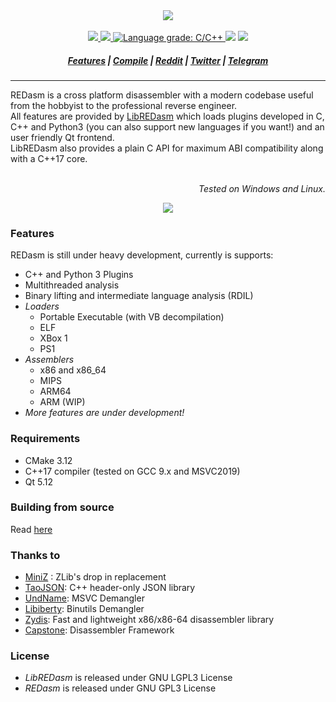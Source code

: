 <div align="center">
  <img src="https://raw.githubusercontent.com/REDasmOrg/REDasm/master/artwork/logo_readme_20200905.png"/>
</div>
<br>
<div align="center">
  <a href="https://travis-ci.org/REDasmOrg/REDasm">
    <img src="https://img.shields.io/travis/REDasmOrg/REDasm.svg?style=flat-square&logo=travis">
  </a>
  <a href="https://ci.appveyor.com/project/Dax89/redasm">
    <img src="https://img.shields.io/appveyor/ci/Dax89/redasm.svg?style=flat-square&logo=appveyor">
  </a>
  <a href="https://lgtm.com/projects/g/REDasmOrg/REDasm/context:cpp">
    <img alt="Language grade: C/C++" src="https://img.shields.io/lgtm/grade/cpp/g/REDasmOrg/REDasm.svg?logo=lgtm&logoWidth=18">
  </a>
  <img src="https://img.shields.io/badge/license-GPL3-8e725e.svg?style=flat-square">
  <a href="https://github.com/ellerbrock/open-source-badges/">
    <img src="https://badges.frapsoft.com/os/v1/open-source.png?v=103">
  </a>
</div>
<h5 align="center">
  <a href="#features">Features</a>
  <span> | </span>
  <a href="https://github.com/REDasmOrg/REDasm/blob/master/COMPILE.md">Compile</a>
  <span> | </span>
  <a href="https://www.reddit.com/r/REDasm">Reddit</a>
  <span> | </span>
  <a href="https://twitter.com/re_dasm">Twitter</a>
  <span> | </span>
  <a href="https://t.me/REDasmDisassembler">Telegram</a>
</h5>
<hr>
REDasm is a cross platform disassembler with a modern codebase useful 
from the hobbyist to the professional reverse engineer.<br>
All features are provided by <a href="https://github.com/REDasmOrg/REDasm-Library/tree/master">LibREDasm</a> which loads
plugins developed in C, C++ and Python3 (you can also support new languages if you want!) and an user friendly Qt frontend.<br>
LibREDasm also provides a plain C API for maximum ABI compatibility along with a C++17 core.<br>
<br>
<p align="right"><i>Tested on Windows and Linux.</i></p>
<p align="center">
  <img src="https://raw.githubusercontent.com/REDasmOrg/REDasm/master/artwork/Preview_20201204.png">
</p>

### Features
REDasm is still under heavy development, currently is supports:
- C++ and Python 3 Plugins
- Multithreaded analysis
- Binary lifting and intermediate language analysis (RDIL)
- *Loaders*
  - Portable Executable (with VB decompilation)
  - ELF
  - XBox 1
  - PS1
- *Assemblers*
  - x86 and x86\_64
  - MIPS
  - ARM64
  - ARM (WIP)
- *More features are under development!*

### Requirements
- CMake 3.12
- C++17 compiler (tested on GCC 9.x and MSVC2019)
- Qt 5.12

### Building from source
Read [here](COMPILE.md)

### Thanks to
- [MiniZ](https://github.com/richgel999/miniz) : ZLib's drop in replacement
- [TaoJSON](https://github.com/taocpp/json): C++ header-only JSON library 
- [UndName](https://github.com/wine-mirror/wine/blob/master/dlls/msvcrt/undname.c): MSVC Demangler
- [Libiberty](https://github.com/bminor/binutils-gdb/tree/master/libiberty): Binutils Demangler
- [Zydis](https://github.com/zyantific/zydis): Fast and lightweight x86/x86-64 disassembler library 
- [Capstone](https://github.com/aquynh/capstone): Disassembler Framework

### License
- *LibREDasm* is released under GNU LGPL3 License
- *REDasm* is released under GNU GPL3 License

